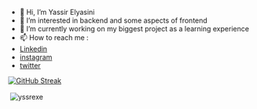 - 👋 Hi, I’m Yassir Elyasini
 - 👀 I’m interested in backend and some aspects of frontend 
 - 🌱 I’m currently working on my biggest project as a learning experience  
 - 📫 How to reach me : 
  - [Linkedin](https://ma.linkedin.com/in/yassir-elyasini-53bb99255) 
  - [instagram](https://www.instagram.com/yssr_ely/) 
  - [twitter](https://twitter.com/YassirElyasini)
  
 [![GitHub Streak](https://streak-stats.demolab.com?user=yssrexe&theme=highcontrast&date_format=j%20M%5B%20Y%5D)](https://git.io/streak-stats) 

 <p>&nbsp;<img align="center" src="https://github-readme-stats.vercel.app/api?username=saad-out&show_icons=true&locale=en" alt="yssrexe" /></p>
 <!--- 
 yassir elyasini/yssrexe is a ✨ special ✨ repository because its `README.md` (this file) appears on your GitHub profile. 
 You can click the Preview link to take a look at your changes. 
 --->
 

